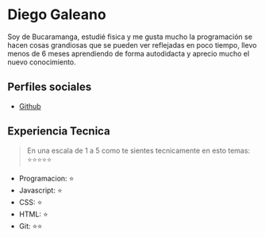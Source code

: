 # Diego Galeano

Soy de Bucaramanga, estudié fisica y me gusta mucho la programación se hacen cosas grandiosas que se pueden ver reflejadas en poco tiempo, llevo menos de 6 meses aprendiendo de forma autodidacta y aprecio mucho el nuevo conocimiento.

## Perfiles sociales

- [Github](https://github.com/dgaleano201611)

## Experiencia Tecnica
> En una escala de 1 a 5 como te sientes tecnicamente en esto temas:  ⭐️⭐️⭐️⭐️⭐️

- Programacion: ⭐️
- Javascript: ⭐️
- CSS: ⭐️
- HTML: ⭐️
- Git: ⭐️⭐️
